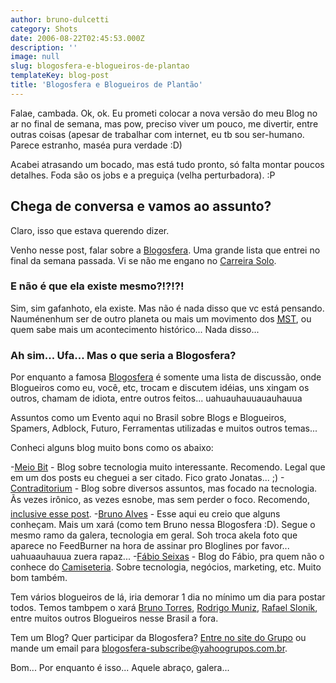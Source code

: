 ```yaml
---
author: bruno-dulcetti
category: Shots
date: 2006-08-22T02:45:53.000Z
description: ''
image: null
slug: blogosfera-e-blogueiros-de-plantao
templateKey: blog-post
title: 'Blogosfera e Blogueiros de Plantão'
---
```


Falae, cambada. Ok, ok. Eu prometi colocar a nova versão do meu Blog no ar no final de semana, mas pow, preciso viver um pouco, me divertir, entre outras coisas (apesar de trabalhar com internet, eu tb sou ser-humano. Parece estranho, maséa pura verdade :D)

Acabei atrasando um bocado, mas está tudo pronto, só falta montar poucos detalhes. Foda são os jobs e a preguiça (velha perturbadora). :P

## Chega de conversa e vamos ao assunto?

Claro, isso que estava querendo dizer.

Venho nesse post, falar sobre a <a href="http://br.groups.yahoo.com/group/blogosfera/">Blogosfera</a>. Uma grande lista que entrei no final da semana passada. Vi se não me engano no <a href="http://www.carreirasolo.org/">Carreira Solo</a>.

### E não é que ela existe mesmo?!?!?!

Sim, sim gafanhoto, ela existe. Mas não é nada disso que vc está pensando. Nauménenhum ser de outro planeta ou mais um movimento dos <acronym title="Movimento dos Trabalhadores Rurais Sem Terra"><a href="http://pt.wikipedia.org/wiki/MST">MST</a></acronym>, ou quem sabe mais um acontecimento histórico... Nada disso...

### Ah sim... Ufa... Mas o que seria a Blogosfera?

Por enquanto a famosa <a href="http://br.groups.yahoo.com/group/blogosfera/">Blogosfera</a> é somente uma lista de discussão, onde Blogueiros como eu, você, etc, trocam e discutem idéias, uns xingam os outros, chamam de idiota, entre outros feitos... uahuauhauuauauhauua

Assuntos como um Evento aqui no Brasil sobre Blogs e Blogueiros, Spamers, Adblock, Futuro, Ferramentas utilizadas e muitos outros temas...

Conheci alguns blog muito bons como os abaixo:

-<a href="http://meiobit.com/">Meio Bit</a> - Blog sobre tecnologia muito interessante. Recomendo. Legal que em um dos posts eu cheguei a ser citado. Fico grato Jonatas... ;) -<a href="http://www.contraditorium.com/">Contraditorium</a> - Blog sobre diversos assuntos, mas focado na tecnologia. Ãs vezes irônico, as vezes esnobe, mas sem perder o foco. Recomendo, <a href="http://www.contraditorium.com/2006/07/20/a-panela-existe-mas-a-tampa-esta-aberta/">inclusive esse post</a>. -<a href="http://www.brunoalves.eti.br/">Bruno Alves</a> - Esse aqui eu creio que alguns conheçam. Mais um xará (como tem Bruno nessa Blogosfera :D). Segue o mesmo ramo da galera, tecnologia em geral. Soh troca akela foto que aparece no FeedBurner na hora de assinar pro Bloglines por favor... uahuaauhauua zuera rapaz... -<a href="http://blog.fabioseixas.com.br/">Fábio Seixas</a> - Blog do Fábio, pra quem não o conhece do <a href="http://www.camiseteria.com/">Camiseteria</a>. Sobre tecnologia, negócios, marketing, etc. Muito bom também.

Tem vários blogueiros de lá, iria demorar 1 dia no mínimo um dia para postar todos. Temos tambpem o xará <a href="http://brunotorres.net/">Bruno Torres</a>, <a href="http://rodrigomuniz.com/">Rodrigo Muniz</a>, <a href="http://www.novo-mundo.org/log/">Rafael Slonik</a>, entre muitos outros Blogueiros nesse Brasil a fora.

Tem um Blog? Quer participar da Blogosfera? <a href="http://br.groups.yahoo.com/group/blogosfera/">Entre no site do Grupo</a> ou mande um email para <a href="mailto:blogosfera-subscribe@yahoogrupos.com.br">blogosfera-subscribe@yahoogrupos.com.br</a>.

Bom... Por enquanto é isso... Aquele abraço, galera...

